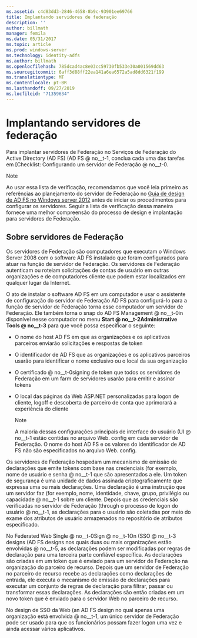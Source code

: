 ```yaml
---
ms.assetid: c4d83dd3-2846-4658-8b9c-93901ee69766
title: Implantando servidores de federação
description: ''
author: billmath
manager: femila
ms.date: 05/31/2017
ms.topic: article
ms.prod: windows-server
ms.technology: identity-adfs
ms.author: billmath
ms.openlocfilehash: 785dcad4ac8e03cc59730fb533e30a001569dd63
ms.sourcegitcommit: 6aff3d88ff22ea141a6ea6572a5ad8dd6321f199
ms.translationtype: MT
ms.contentlocale: pt-BR
ms.lasthandoff: 09/27/2019
ms.locfileid: "71359634"
---
```

# <a name="deploying-federation-servers"></a>Implantando servidores de federação

Para implantar servidores de Federação no Serviços de Federação do Active Directory (AD FS) \(AD FS @ no__t-1, conclua cada uma das tarefas em [Checklist: Configurando um servidor de Federação @ no__t-0.  
  
> [!NOTE]  
> Ao usar essa lista de verificação, recomendamos que você leia primeiro as referências ao planejamento do servidor de Federação no [Guia de design de AD FS no Windows server 2012](https://technet.microsoft.com/library/dd807036.aspx) antes de iniciar os procedimentos para configurar os servidores. Seguir a lista de verificação dessa maneira fornece uma melhor compreensão do processo de design e implantação para servidores de Federação.  
  
## <a name="about-federation-servers"></a>Sobre servidores de Federação  
Os servidores de Federação são computadores que executam o Windows Server 2008 com o software AD FS instalado que foram configurados para atuar na função de servidor de Federação. Os servidores de Federação autenticam ou roteiam solicitações de contas de usuário em outras organizações e de computadores cliente que podem estar localizados em qualquer lugar da Internet.  
  
O ato de instalar o software AD FS em um computador e usar o assistente de configuração do servidor de Federação AD FS para configurá-lo para a função de servidor de Federação torna esse computador um servidor de Federação. Ele também torna o snap do AD FS Management @ no__t-0in disponível nesse computador no menu **Start @ no__t-2Administrative Tools @ no__t-3** para que você possa especificar o seguinte:  
  
-   O nome do host AD FS em que as organizações e os aplicativos parceiros enviarão solicitações e respostas de token  
  
-   O identificador de AD FS que as organizações e os aplicativos parceiros usarão para identificar o nome exclusivo ou o local da sua organização  
  
-   O certificado @ no__t-0signing de token que todos os servidores de Federação em um farm de servidores usarão para emitir e assinar tokens  
  
-   O local das páginas da Web ASP.NET personalizadas para logon de cliente, logoff e descoberta de parceiro de conta que aprimorará a experiência do cliente  
  
    > [!NOTE]  
    > A maioria dessas configurações principais de interface do usuário \(UI @ no__t-1 estão contidas no arquivo Web. config em cada servidor de Federação. O nome do host AD FS e os valores do identificador de AD FS não são especificados no arquivo Web. config.  
  
Os servidores de Federação hospedam um mecanismo de emissão de declarações que emite tokens com base nas credenciais \(for exemplo, nome de usuário e senha @ no__t-1 que são apresentados a ele. Um token de segurança é uma unidade de dados assinada criptograficamente que expressa uma ou mais declarações. Uma declaração é uma instrução que um servidor faz \(for exemplo, nome, identidade, chave, grupo, privilégio ou capacidade @ no__t-1 sobre um cliente. Depois que as credenciais são verificadas no servidor de Federação \(through o processo de logon do usuário @ no__t-1, as declarações para o usuário são coletadas por meio do exame dos atributos de usuário armazenados no repositório de atributos especificado.  
  
No Federated Web Single @ no__t-0Sign @ no__t-1On \(SSO @ no__t-3 designs \(AD FS designs nos quais duas ou mais organizações estão envolvidas @ no__t-5, as declarações podem ser modificadas por regras de declaração para uma terceira parte confiável específica. As declarações são criadas em um token que é enviado para um servidor de Federação na organização do parceiro de recurso. Depois que um servidor de Federação no parceiro de recurso recebe as declarações como declarações de entrada, ele executa o mecanismo de emissão de declarações para executar um conjunto de regras de declaração para filtrar, passar ou transformar essas declarações. As declarações são então criadas em um novo token que é enviado para o servidor Web no parceiro de recurso.  
  
No design de SSO da Web \(an AD FS design no qual apenas uma organização está envolvida @ no__t-1, um único servidor de Federação pode ser usado para que os funcionários possam fazer logon uma vez e ainda acessar vários aplicativos.  
  
